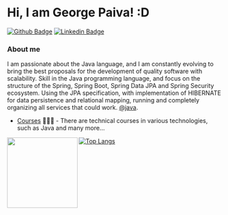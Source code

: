# Hi, I am George Paiva! :D

[![Github Badge](https://img.shields.io/badge/-Github-000?style=flat-square&logo=Github&logoColor=white&link=https://github.com/GeorgePaiva)](https://github.com/GeorgePaiva)
[![Linkedin Badge](https://img.shields.io/badge/-LinkedIn-blue?style=flat-square&logo=Linkedin&logoColor=white&link=https://www.linkedin.com/in/georgepaiva/)](https://www.linkedin.com/in/georgepaiva/)

### About me
I am passionate about the Java language, and I am constantly evolving to bring the best proposals for the development of quality software with scalability. Skill in the Java programming language, and focus on the structure of the Spring, Spring Boot, Spring Data JPA and Spring Security ecosystem. Using the JPA specification, with implementation of HIBERNATE for data persistence and relational mapping, running and completely organizing all services that could work. [@java](https://www.java.com/pt-BR/).

- [Courses](https://cursos.alura.com.br/user/george-paiva15) 👨🏼‍🏫 - There are technical courses in various technologies, such as Java and many more...

<p align="left">
  <a href="https://github.com/anuraghazra/github-readme-stats">
    <img
      align="left"
      height="165"
      src="https://github-readme-stats-sigma-five.vercel.app/api?username=georgepaiva&count_private=true&show_icons=true&custom_title=Github%20Status&hide=issues&theme=radical"
    />
  </a>
</p>

[![Top Langs](https://github-readme-stats-sigma-five.vercel.app/api/top-langs/?username=georgepaiva&layout=compact&show_icons=true&theme=radical)](https://github.com/anuraghazra/github-readme-stats)





